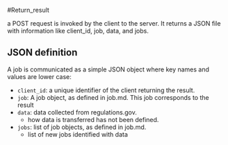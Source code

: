 #Return_result

a POST request is invoked by the client to the server. It returns a JSON file with information like client_id, job, data, and jobs.

## JSON definition

A job is communicated as a simple JSON object where key names and values are lower case:

* `client_id`: a unique identifier of the client returning the result.
* `job`: A job object, as defined in job.md. This job corresponds to the result 
* `data`: data collected from regulations.gov.
	* how data is transferred has not been defined. 
* `jobs`: list of job objects, as defined in job.md.
	* list of new jobs identified with data 
